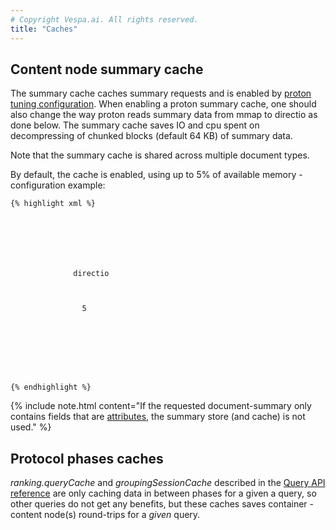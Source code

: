 ```yaml
---
# Copyright Vespa.ai. All rights reserved.
title: "Caches"
---
```


## Content node summary cache

The summary cache caches summary requests and is enabled by
[proton tuning configuration](../reference/services-content.html#summary).
When enabling a proton summary cache,
one should also change the way proton reads summary data from mmap to directio as done below.
The summary cache saves IO and cpu spent on decompressing of chunked blocks (default 64 KB) of summary data.

Note that the summary cache is shared across multiple document types.

By default, the cache is enabled, using up to 5% of available memory - configuration example:

```
{% highlight xml %}







              directio



                5








{% endhighlight %}
```

{% include note.html content="If the requested document-summary only contains fields that are
[attributes](../attributes.html), the summary store (and cache) is not used." %}

## Protocol phases caches
*ranking.queryCache* and *groupingSessionCache*
described in the [Query API reference](../reference/query-api-reference.html)
are only caching data in between phases for a given a query,
so other queries do not get any benefits,
but these caches saves container - content node(s) round-trips for a *given* query.
